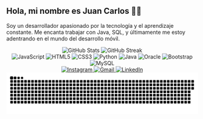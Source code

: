 <h2 align="left">Hola, mi nombre es Juan Carlos 👋👋</h2>

Soy un desarrollador apasionado por la tecnología y el aprendizaje constante. Me encanta trabajar con Java, SQL, y últimamente me estoy adentrando en el mundo del desarrollo móvil.



<div align="center">
  <img src="https://github-readme-stats.vercel.app/api?username=Juankapy&show_icons=true&count_private=true&theme=dracula&hide_border=false" height="150" alt="GitHub Stats" />
  <img src="https://streak-stats.demolab.com?user=Juankapy&theme=dracula&hide_border=false&border_radius=5" height="150" alt="GitHub Streak" />
</div>



<div align="center">
  <img src="https://cdn.jsdelivr.net/gh/devicons/devicon/icons/javascript/javascript-original.svg" height="30" alt="JavaScript" />
  <img src="https://cdn.jsdelivr.net/gh/devicons/devicon/icons/html5/html5-original.svg" height="30" alt="HTML5" />
  <img src="https://cdn.jsdelivr.net/gh/devicons/devicon/icons/css3/css3-original.svg" height="30" alt="CSS3" />
  <img src="https://cdn.jsdelivr.net/gh/devicons/devicon/icons/python/python-original.svg" height="30" alt="Python" />
  <img src="https://cdn.jsdelivr.net/gh/devicons/devicon/icons/java/java-original.svg" height="30" alt="Java" />
  <img src="https://cdn.jsdelivr.net/gh/devicons/devicon/icons/oracle/oracle-original.svg" height="30" alt="Oracle" />
  <img src="https://cdn.jsdelivr.net/gh/devicons/devicon/icons/bootstrap/bootstrap-original.svg" height="30" alt="Bootstrap" />
  <img src="https://cdn.jsdelivr.net/gh/devicons/devicon/icons/mysql/mysql-original.svg" height="30" alt="MySQL" />
</div>



<div align="center">
  <a href="https://www.instagram.com/juanka_p.v" target="_blank">
    <img src="https://img.shields.io/static/v1?message=Instagram&logo=instagram&label=&color=E4405F&logoColor=white&labelColor=&style=for-the-badge" height="35" alt="Instagram" />
  </a>
  <a href="mailto:jpereavelasco@safareyes.com" target="_blank">
    <img src="https://img.shields.io/static/v1?message=Gmail&logo=gmail&label=&color=D14836&logoColor=white&labelColor=&style=for-the-badge" height="35" alt="Gmail" />
  </a>
  <a href="https://www.linkedin.com/in/juan-carlos-perea-velasco/" target="_blank">
    <img src="https://img.shields.io/static/v1?message=LinkedIn&logo=linkedin&label=&color=0077B5&logoColor=white&labelColor=&style=for-the-badge" height="35" alt="LinkedIn" />
  </a>
</div>




<img src="https://raw.githubusercontent.com/Juankapy/Juankapy/output/snake.svg" alt="Snake animation" />



